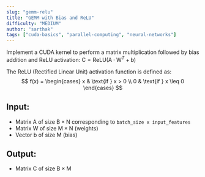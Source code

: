```yaml
---
slug: "gemm-relu"
title: "GEMM with Bias and ReLU"
difficulty: "MEDIUM"
author: "sarthak"
tags: ["cuda-basics", "parallel-computing", "neural-networks"]
---
```


Implement a CUDA kernel to perform a matrix multiplication followed by bias addition and ReLU activation:
$\text{C} = \text{ReLU}(\text{A} \cdot \text{W}^T + \text{b})$

The ReLU (Rectified Linear Unit) activation function is defined as:
$$
f(x) = \begin{cases} 
x & \text{if } x > 0 \\
0 & \text{if } x \leq 0 
\end{cases}
$$

## Input:
- Matrix $\text{A}$ of size $\text{B} \times \text{N}$ corresponding to `batch_size x input_features`
- Matrix $\text{W}$ of size $\text{M} \times \text{N}$ (weights)
- Vector $\text{b}$ of size $\text{M}$ (bias)

## Output:
- Matrix $\text{C}$ of size $\text{B} \times \text{M}$
